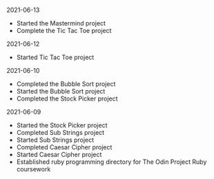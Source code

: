 2021-06-13
- Started the Mastermind project
- Complete the Tic Tac Toe project

2021-06-12
- Started Tic Tac Toe project

2021-06-10
- Completed the Bubble Sort project
- Started the Bubble Sort project
- Completed the Stock Picker project

2021-06-09 
- Started the Stock Picker project
- Completed Sub Strings project
- Started Sub Strings project
- Completed Caesar Cipher project
- Started Caesar Cipher project
- Established ruby programming directory for The Odin Project Ruby coursework